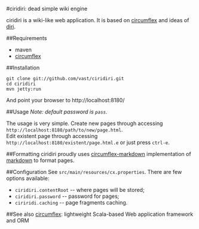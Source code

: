 #ciridiri: dead simple wiki engine

ciridiri is a wiki-like web application. It is based on [circumflex][] and
ideas of [diri](http://repo.cat-v.org/diri/).

##Requirements

* maven
* [circumflex][]

##Installation

    git clone git://github.com/vast/ciridiri.git
    cd ciridiri
    mvn jetty:run

And point your browser to http://localhost:8180/

##Usage
_Note: default password is `pass`._

The usage is very simple. Create new pages through accessing `http://localhost:8180/path/to/new/page.html`.  
Edit existent page through accessing `http://localhost:8180/existent/page.html.e` or just press `ctrl-e`.

##Formatting
ciridiri proudly uses [circumflex-markdown](http://circumflex.ru/index.html#md) implementation of [markdown](http://daringfireball.net/projects/markdown/) to format pages.

##Configuration
See `src/main/resources/cx.properties`. There are few options available:

* `ciridiri.contentRoot` -- where pages will be stored;
* `ciridiri.password` -- password for pages;
* `ciriridi.caching` -- page fragments caching.

##See also
[circumflex][]: lightweight Scala-based Web application framework and ORM

[circumflex]: http://circumflex.ru/

